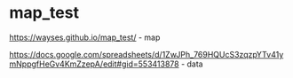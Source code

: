 # map_test

https://wayses.github.io/map_test/  - map

https://docs.google.com/spreadsheets/d/1ZwJPh_769HQUcS3zqzpYTv41ymNppgfHeGv4KmZzepA/edit#gid=553413878   - data

